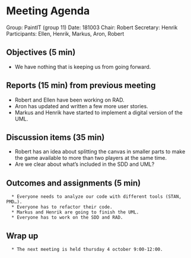 ﻿# Meeting Agenda

Group: PaintIT (group 11)
Date: 181003
Chair: Robert
Secretary: Henrik
Participants: Ellen, Henrik, Markus, Aron, Robert


## Objectives (5 min) 

* We have nothing that is keeping us from going forward.

## Reports (15 min) from previous meeting

   * Robert and Ellen have been working on RAD. 
   * Aron has updated and written a few more user stories.
   * Markus and Henrik have started to implement a digital version of the UML.


## Discussion items (35 min)
   * Robert has an idea about splitting the canvas in smaller parts to make the game available to more than two players at the same time. 
   * Are we clear about what’s included in the SDD and UML?



## Outcomes and assignments (5 min)


      * Everyone needs to analyze our code with different tools (STAN, PMD…).
      * Everyone has to refactor their code.
      * Markus and Henrik are going to finish the UML.
      * Everyone has to work on the SDD and RAD.


## Wrap up

      * The next meeting is held thursday 4 october 9:00-12:00.